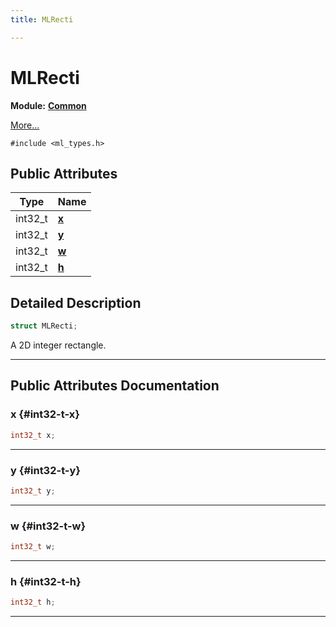 ```yaml
---
title: MLRecti

---
```


# MLRecti

**Module:** **[Common](/api-ref/api/Modules/group___common/group___common.md)**



 [More...](#detailed-description)


`#include <ml_types.h>`

## Public Attributes

| Type           | Name           |
| -------------- | -------------- |
| int32_t | **[x](/api-ref/api/Modules/group___common/struct_m_l_recti.md#int32-t-x)**  |
| int32_t | **[y](/api-ref/api/Modules/group___common/struct_m_l_recti.md#int32-t-y)**  |
| int32_t | **[w](/api-ref/api/Modules/group___common/struct_m_l_recti.md#int32-t-w)**  |
| int32_t | **[h](/api-ref/api/Modules/group___common/struct_m_l_recti.md#int32-t-h)**  |

## Detailed Description

```cpp
struct MLRecti;
```


A 2D integer rectangle. 





-----------
## Public Attributes Documentation

### x {#int32-t-x}

```cpp
int32_t x;
```






-----------

### y {#int32-t-y}

```cpp
int32_t y;
```






-----------

### w {#int32-t-w}

```cpp
int32_t w;
```






-----------

### h {#int32-t-h}

```cpp
int32_t h;
```






-----------

